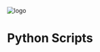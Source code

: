 ![logo](https://github.com/WilliamFernandoC-P/General/blob/main/Images/Python_Scripts.png)

# Python Scripts
